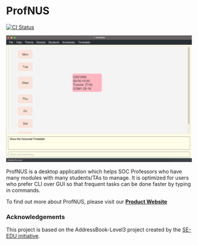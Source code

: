 # ProfNUS

[![CI Status](https://github.com/AY2223S1-CS2103T-W11-2/tp/workflows/Java%20CI/badge.svg)](https://github.com/AY2223S1-CS2103T-W11-2/tp/actions)

![Ui](docs/images/Ui.png)

ProfNUS is a desktop application which helps SOC Professors who have many modules with many students/TAs to manage. It is optimized for users who prefer CLI over GUI so that frequent tasks can be done faster by typing in commands.

To find out more about ProfNUS, please visit our **[Product Website](https://ay2223s1-cs2103t-w11-2.github.io/tp/)**

### Acknowledgements
This project is based on the AddressBook-Level3 project created by the [SE-EDU initiative](https://se-education.org).
